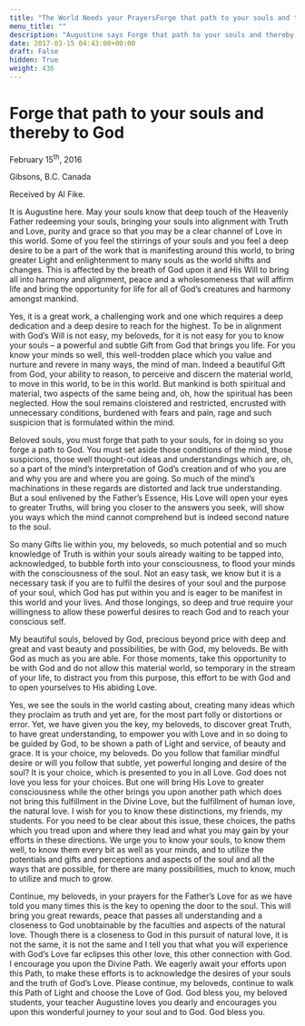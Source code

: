 ```yaml
---
title: "The World Needs your PrayersForge that path to your souls and thereby to God"
menu_title: ""
description: "Augustine says Forge that path to your souls and thereby to God"
date: 2017-03-15 04:43:00+00:00
draft: False
hidden: True
weight: 436
---
```

# Forge that path to your souls and thereby to God



February 15<sup>th</sup>, 2016

Gibsons, B.C. Canada

Received by Al Fike.


It is Augustine here. May your souls know that deep touch of the Heavenly Father redeeming your souls, bringing your souls into alignment with Truth and Love, purity and grace so that you may be a clear channel of Love in this world. Some of you feel the stirrings of your souls and you feel a deep desire to be a part of the work that is manifesting around this world, to bring greater Light and enlightenment to many souls as the world shifts and changes. This is affected by the breath of God upon it and His Will to bring all into harmony and alignment, peace and a wholesomeness that will affirm life and bring the opportunity for life for all of God’s creatures and harmony amongst mankind. 

Yes, it is a great work, a challenging work and one which requires a deep dedication and a deep desire to reach for the highest. To be in alignment with God’s Will is not easy, my beloveds, for it is not easy for you to know your souls – a powerful and subtle Gift from God that brings you life. For you know your minds so well, this well-trodden place which you value and nurture and revere in many ways, the mind of man. Indeed a beautiful Gift from God, your ability to reason, to perceive and discern the material world, to move in this world, to be in this world. But mankind is both spiritual and material, two aspects of the same being and, oh, how the spiritual has been neglected. How the soul remains cloistered and restricted, encrusted with unnecessary conditions, burdened with fears and pain, rage and such suspicion that is formulated within the mind.

Beloved souls, you must forge that path to your souls, for in doing so you forge a path to God. You must set aside those conditions of the mind, those suspicions, those well thought-out ideas and understandings which are, oh, so a part of the mind’s interpretation of God’s creation and of who you are and why you are and where you are going. So much of the mind’s machinations in these regards are distorted and lack true understanding. But a soul enlivened by the Father’s Essence, His Love will open your eyes to greater Truths, will bring you closer to the answers you seek, will show you ways which the mind cannot comprehend but is indeed second nature to the soul. 

So many Gifts lie within you, my beloveds, so much potential and so much knowledge of Truth is within your souls already waiting to be tapped into, acknowledged, to bubble forth into your consciousness, to flood your minds with the consciousness of the soul. Not an easy task, we know but it is a necessary task if you are to fulfil the desires of your soul and the purpose of your soul, which God has put within you and is eager to be manifest in this world and your lives. And those longings, so deep and true require your willingness to allow these powerful desires to reach God and to reach your conscious self. 

My beautiful souls, beloved by God, precious beyond price with deep and great and vast beauty and possibilities, be with God, my beloveds. Be with God as much as you are able. For those moments, take this opportunity to be with God and do not allow this material world, so temporary in the stream of your life, to distract you from this purpose, this effort to be with God and to open yourselves to His abiding Love.

Yes, we see the souls in the world casting about, creating many ideas which they proclaim as truth and yet are, for the most part folly or distortions or error. Yet, we have given you the key, my beloveds, to discover great Truth, to have great understanding, to empower you with Love and in so doing to be guided by God, to be shown a path of Light and service, of beauty and grace. It is your choice, my beloveds. Do you follow that familiar mindful desire or will you follow that subtle, yet powerful longing and desire of the soul? It is your choice, which is presented to you in all Love. God does not love you less for your choices. But one will bring His Love to greater consciousness while the other brings you upon another path which does not bring this fulfillment in the Divine Love, but the fulfillment of human love, the natural love. I wish for you to know these distinctions, my friends, my students. For you need to be clear about this issue, these choices, the paths which you tread upon and where they lead and what you may gain by your efforts in these directions. We urge you to know your souls, to know them well, to know them every bit as well as your minds, and to utilize the potentials and gifts and perceptions and aspects of the soul and all the ways that are possible, for there are many possibilities, much to know, much to utilize and much to grow. 

Continue, my beloveds, in your prayers for the Father’s Love for as we have told you many times this is the key to opening the door to the soul. This will bring you great rewards, peace that passes all understanding and a closeness to God unobtainable by the faculties and aspects of the natural love. Though there is a closeness to God in this pursuit of natural love, it is not the same, it is not the same and I tell you that what you will experience with God’s Love far eclipses this other love, this other connection with God. I encourage you upon the Divine Path. We eagerly await your efforts upon this Path, to make these efforts is to acknowledge the desires of your souls and the truth of God’s Love. Please continue, my beloveds, continue to walk this Path of Light and choose the Love of God. God bless you, my beloved students, your teacher Augustine loves you dearly and encourages you upon this wonderful journey to your soul and to God. God bless you.